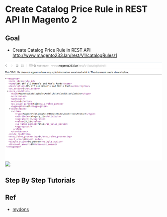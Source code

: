 #  Create Catalog Price Rule in REST API In Magento 2


## Goal
- Create Catalog Price Rule in REST API
http://www.magento233.lan/rest/V1/catalogRules/1

![](docs/restV1catalogRules1.png)
![](docs/CatalogRules-GetRule-1024x743)


## Step By Step Tutorials


## Ref
- [mydons](http://mydons.com/magento-2-catalog-price-rule-in-rest-api/)
